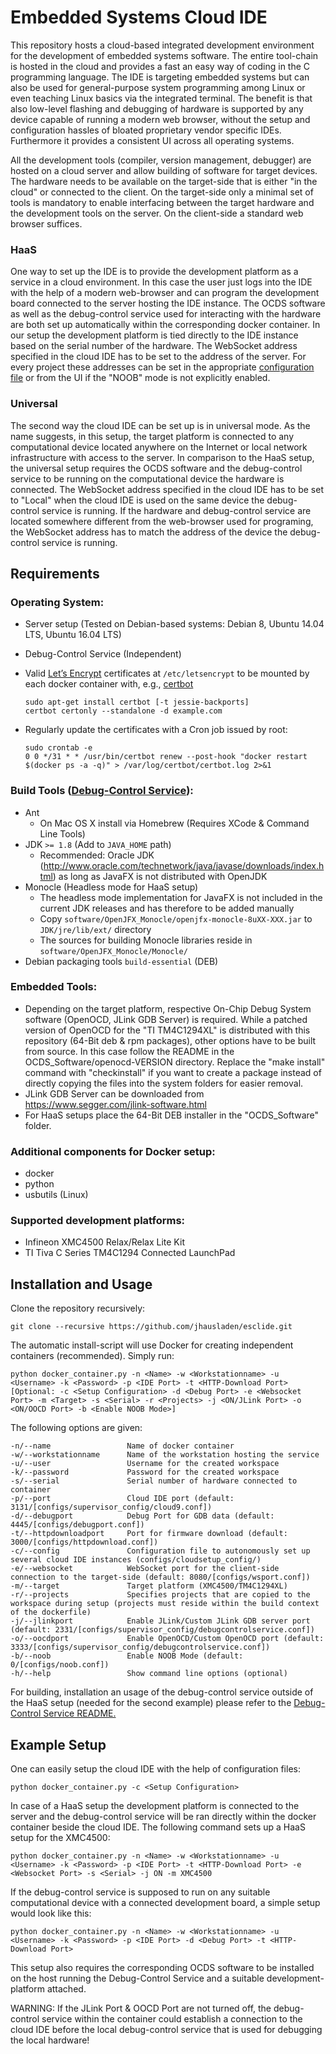 # Embedded Systems Cloud IDE

This repository hosts a cloud-based integrated development environment for the development of embedded systems software. The entire tool-chain is hosted in the cloud and provides a fast an easy way of coding in the C programming language. The IDE is targeting embedded systems but can also be used for general-purpose system programming among Linux or even teaching Linux basics via the integrated terminal. The benefit is that also low-level flashing and debugging of hardware is supported by any device capable of running a modern web browser, without the setup and configuration hassles of bloated proprietary vendor specific IDEs. Furthermore it provides a consistent UI across all operating systems.

All the development tools (compiler, version management, debugger) are hosted on a cloud server and allow building of software for target devices. The hardware needs to be available on the target-side that is either "in the cloud" or connected to the client. On the target-side only a minimal set of tools is mandatory to enable interfacing between the target hardware and the development tools on the server. On the client-side a standard web browser suffices.

### HaaS

One way to set up the IDE is to provide the development platform as a service in a cloud environment. In this case the user just logs into the IDE with the help of a modern web-browser and can program the development board connected to the server hosting the IDE instance. The OCDS software as well as the debug-control service used for interacting with the hardware are both set up automatically within the corresponding docker container. In our setup the development platform is tied directly to the IDE instance based on the serial number of the hardware. The WebSocket address specified in the cloud IDE has to be set to the address of the server. For every project these addresses can be set in the appropriate [configuration file](cloud9workspace/README.md) or from the UI if the "NOOB" mode is not explicitly enabled.

### Universal

The second way the cloud IDE can be set up is in universal mode. As the name suggests, in this setup, the target platform is connected to any computational device located anywhere on the Internet or local network infrastructure with access to the server. In comparison to the HaaS setup, the universal setup requires the OCDS software and the debug-control service to be running on the computational device the hardware is connected. The WebSocket address specified in the cloud IDE has to be set to "Local" when the cloud IDE is used on the same device the debug-control service is running. If the hardware and debug-control service are located somewhere different from the web-browser used for programing, the WebSocket address has to match the address of the device the debug-control service is running. 

## Requirements

### Operating System:

  * Server setup (Tested on Debian-based systems: Debian 8, Ubuntu 14.04 LTS, Ubuntu 16.04 LTS)
  * Debug-Control Service (Independent)
  * Valid [Let’s Encrypt](https://letsencrypt.org/) certificates at `/etc/letsencrypt` to be mounted by each docker container with, e.g., [certbot](https://certbot.eff.org/)
    
        sudo apt-get install certbot [-t jessie-backports]
        certbot certonly --standalone -d example.com

  * Regularly update the certificates with a Cron job issued by root:

        sudo crontab -e
        0 0 */31 * * /usr/bin/certbot renew --post-hook "docker restart $(docker ps -a -q)" > /var/log/certbot/certbot.log 2>&1 

### Build Tools ([Debug-Control Service](software/README.md)):

  * Ant
    * On Mac OS X install via Homebrew (Requires XCode & Command Line Tools)
  * JDK `>= 1.8` (Add to `JAVA_HOME` path)
    * Recommended: Oracle JDK (http://www.oracle.com/technetwork/java/javase/downloads/index.html) as long as JavaFX is not distributed with OpenJDK
  * Monocle (Headless mode for HaaS setup)
    * The headless mode implementation for JavaFX is not included in the current JDK releases and has therefore to be added manually
    * Copy `software/OpenJFX_Monocle/openjfx-monocle-8uXX-XXX.jar` to `JDK/jre/lib/ext/` directory
    * The sources for building Monocle libraries reside in `software/OpenJFX_Monocle/Monocle/`
  * Debian packaging tools `build-essential` (DEB)

### Embedded Tools:

  * Depending on the target platform, respective On-Chip Debug System software (OpenOCD, JLink GDB Server) is required. While a
    patched version of OpenOCD for the "TI TM4C1294XL" is distributed with this repository (64-Bit deb & rpm packages), other options have to be built from source. 
    In this case follow the README in the OCDS_Software/openocd-VERSION directory. Replace the "make install" command with "checkinstall" if you want to create a package 
    instead of directly copying the files into the system folders for easier removal.
  * JLink GDB Server can be downloaded from https://www.segger.com/jlink-software.html 
  * For HaaS setups place the 64-Bit DEB installer in the "OCDS_Software" folder.

### Additional components for Docker setup:

  * docker
  * python
  * usbutils (Linux)

### Supported development platforms:

  * Infineon XMC4500 Relax/Relax Lite Kit
  * TI Tiva C Series TM4C1294 Connected LaunchPad

## Installation and Usage

Clone the repository recursively:
    
    git clone --recursive https://github.com/jhausladen/esclide.git

The automatic install-script will use Docker for creating independent containers (recommended). Simply run:

    python docker_container.py -n <Name> -w <Workstationname> -u <Username> -k <Password> -p <IDE Port> -t <HTTP-Download Port> [Optional: -c <Setup Configuration> -d <Debug Port> -e <Websocket Port> -m <Target> -s <Serial> -r <Projects> -j <ON/JLink Port> -o <ON/OOCD Port> -b <Enable NOOB Mode>]

The following options are given:

    -n/--name                 Name of docker container
    -w/--workstationname      Name of the workstation hosting the service 
    -u/--user                 Username for the created workspace
    -k/--password             Password for the created workspace
    -s/--serial               Serial number of hardware connected to container
    -p/--port                 Cloud IDE port (default: 3131/[configs/supervisor_config/cloud9.conf])
    -d/--debugport            Debug Port for GDB data (default: 4445/[configs/debugport.conf])
    -t/--httpdownloadport     Port for firmware download (default: 3000/[configs/httpdownload.conf])
    -c/--config               Configuration file to autonomously set up several cloud IDE instances (configs/cloudsetup_config/)
    -e/--websocket            WebSocket port for the client-side connection to the target-side (default: 8080/[configs/wsport.conf])
    -m/--target               Target platform (XMC4500/TM4C1294XL)
    -r/--projects             Specifies projects that are copied to the workspace during setup (projects must reside within the build context of the dockerfile)
    -j/--jlinkport            Enable JLink/Custom JLink GDB server port (default: 2331/[configs/supervisor_config/debugcontrolservice.conf])
    -o/--oocdport             Enable OpenOCD/Custom OpenOCD port (default: 3333/[configs/supervisor_config/debugcontrolservice.conf])
    -b/--noob                 Enable NOOB Mode (default: 0/[configs/noob.conf])
    -h/--help                 Show command line options (optional)

For building, installation an usage of the debug-control service outside of the HaaS setup (needed for the second example) please refer to the [Debug-Control Service README.](software/README.md)

## Example Setup

One can easily setup the cloud IDE with the help of configuration files:

    python docker_container.py -c <Setup Configuration>

In case of a HaaS setup the development platform is connected to the server and the debug-control service will be ran directly within the docker container beside the cloud IDE. The following command sets up a HaaS setup for the XMC4500:

    python docker_container.py -n <Name> -w <Workstationname> -u <Username> -k <Password> -p <IDE Port> -t <HTTP-Download Port> -e <Websocket Port> -s <Serial> -j ON -m XMC4500

If the debug-control service is supposed to run on any suitable computational device with a connected development board, a simple setup would look like this:

    python docker_container.py -n <Name> -w <Workstationname> -u <Username> -k <Password> -p <IDE Port> -d <Debug Port> -t <HTTP-Download Port>

This setup also requires the corresponding OCDS software to be installed on the host running the Debug-Control Service and a suitable development-platform attached.

WARNING: If the JLink Port & OOCD Port are not turned off, the debug-control service within the container could establish a connection to the cloud IDE before the local debug-control service that is used for debugging the local hardware!